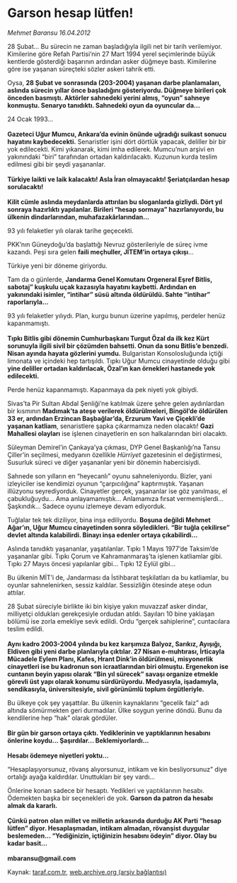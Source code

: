 # Garson hesap lütfen!

*Mehmet Baransu 16.04.2012*

<div class="yazi"><p>28 Şubat... Bu sürecin ne zaman başladığıyla ilgili net bir tarih verilemiyor. Kimilerine göre Refah Partisi’nin 27 Mart 1994 yerel seçimlerinde büyük kentlerde gösterdiği başarının ardından asker düğmeye bastı. Kimilerine göre ise yaşanan süreçteki sözler askeri tahrik etti.</p>
<p>Oysa, <b>28 Şubat ve sonrasında (203-2004) yaşanan darbe planlamaları, aslında sürecin yıllar önce başladığını gösteriyordu. Düğmeye birileri çok önceden basmıştı. Aktörler sahnedeki yerini almış, “oyun” sahneye konmuştu. Senaryo tanıdıktı. Sahnedeki oyun da oyuncular da...</b></p>
<p>24 Ocak 1993...<br/><br/><b>Gazeteci Uğur Mumcu, Ankara’da evinin önünde uğradığı suikast sonucu hayatını kaybedecekti.</b> Senaristler işini dört dörtlük yapacak, deliller bir bir yok edilecekti. Kimi yıkanarak, kimi imha edilerek. Mumcu’nun arşivi en yakınındaki “biri” tarafından ortadan kaldırılacaktı. Kuzunun kurda teslim edilmesi gibi bir şeydi yaşananlar.<br/><br/><b>Türkiye laikti ve laik kalacaktı! Asla İran olmayacaktı! Şeriatçılardan hesap sorulacaktı!<br/><br/></b><b>Kilit cümle aslında meydanlarda attırılan bu sloganlarda gizliydi. Dört yıl sonraya hazırlıktı yapılanlar. Birileri “hesap sormaya” hazırlanıyordu, bu ülkenin dindarlarından, muhafazakârlarından...</b></p>
<p>93 yılı felaketler yılı olarak tarihe geçecekti.</p>
<p>PKK’nın Güneydoğu’da başlattığı Nevruz gösterileriyle de süreç ivme kazandı. Peşi sıra gelen <b>faili meçhuller, JİTEM’in ortaya çıkışı</b>...</p>
<p>Türkiye yeni bir döneme giriyordu.</p>
<p>Tam da o günlerde, <b>Jandarma Genel Komutanı Orgeneral Eşref Bitlis, sabotaj” kuşkulu uçak kazasıyla hayatını kaybetti. Ardından en yakınındaki isimler, “intihar” süsü altında öldürüldü. Sahte “intihar” raporlarıyla...</b></p>
<p>93 yılı felaketler yılıydı. Plan, kurgu bunun üzerine yapılmış, perdeler henüz kapanmamıştı.<br/><br/><b>Tıpkı Bitlis gibi dönemin Cumhurbaşkanı Turgut Özal da ilk kez Kürt sorunuyla ilgili sivil bir çözümden bahsetti. Onun da sonu Bitlis’e benzedi. Nisan ayında hayata gözlerini yumdu.</b> Bulgaristan Konsolosluğunda içtiği limonata ve içindeki hep tartışıldı. Tıpkı Uğur Mumcu cinayetinde olduğu gibi <b>yine deliller ortadan kaldırılacak, Özal’ın kan örnekleri hastanede yok edilecekti.</b></p>
<p>Perde henüz kapanmamıştı. Kapanmaya da pek niyeti yok gibiydi.</p>
<p>Sivas’ta Pir Sultan Abdal Şenliği’ne katılmak üzere şehre gelen aydınlardan bir kısmının <b>Madımak’ta ateşe verilerek öldürülmeleri, Bingöl’de öldürülen 33 er, ardından Erzincan Başbağlar’da, Erzurum Yavi ve Çiçekli’de yaşanan katliam</b>, senaristlere şapka çıkarmamıza neden olacaktı! <b>Gazi Mahallesi olayları</b> ise işlenen cinayetlerin en son halkalarından biri olacaktı.</p>
<p>Süleyman Demirel’in Çankaya’ya çıkması, DYP Genel Başkanlığı’na Tansu Çiller’in seçilmesi, medyanın özellikle <i>Hürriyet</i> gazetesinin el değiştirmesi, Susurluk süreci ve diğer yaşananlar yeni bir dönemin habercisiydi.</p>
<p>Sahnede son yılların en “heyecanlı” oyunu sahneleniyordu. Bizler, yani izleyiciler ise kendimizi oyunun “çarpıcılığına” kaptırmıştık. Yaşanan illüzyonu seyrediyorduk. Cinayetler gerçek, yaşananlar ise göz yanılması, el çabukluğuydu... Ama anlayamamıştık... Anlamamıza fırsat vermemişlerdi... Şaşkındık... Sadece oyunu izlemeye devam ediyorduk.</p>
<p>Tuğlalar tek tek diziliyor, bina inşa ediliyordu. <b>Boşuna değildi Mehmet Ağar’ın, Uğur Mumcu cinayetinden sonra söyledikleri. “Bir tuğla çekilirse” devlet altında kalabilirdi. Binayı inşa edenler ortaya çıkabilirdi...</b></p>
<p>Aslında tanıdıktı yaşananlar, yaşatılanlar. Tıpkı 1 Mayıs 1977’de Taksim’de yaşananlar gibi. Tıpkı Çorum ve Kahramanmaraş’ta işlenen katliamlar gibi. Tıpkı 27 Mayıs öncesi yapılanlar gibi... Tıpkı 12 Eylül gibi...</p>
<p>Bu ülkenin MİT’i de, Jandarması da İstihbarat teşkilatları da bu katliamlar, bu oyunlar sahnelenirken, sessiz kaldılar. Sessizliğin ötesinde ateşe odun attılar.</p>
<p>28 Şubat süreciyle birlikte iki bin kişiye yakın muvazzaf asker dindar, milliyetçi oldukları gerekçesiyle ordudan atıldı. Sayıları 10 bine yaklaşan bölümü ise zorla emekliye sevk edildi. Ordu “gerçek sahiplerine”, cuntacılara teslim edildi.<br/><br/><b>Aynı kadro 2003-2004 yılında bu kez karşımıza Balyoz, Sarıkız, Ayışığı, Eldiven gibi yeni darbe planlarıyla çıktılar. 27 Nisan e-muhtırası, İrticayla Mücadele Eylem Planı, Kafes, Hrant Dink’in öldürülmesi, misyonerlik cinayetleri ise bu kadronun son icraatlarından biri olmuştu. Ergenekon ise cuntanın beyin yapısı olarak “Bin yıl sürecek” savaşı organize etmekle görevli üst yapı olarak konumu sürdürüyordu. Medyasıyla, işadamıyla, sendikasıyla, üniversitesiyle, sivil görünümlü toplum örgütleriyle.</b></p>
<p>Bu ülkeye çok şey yaşattılar. Bu ülkenin kaynaklarını “gecelik faiz” adı altında sömürmekten geri durmadılar. Ülke soygun yerine döndü. Bunu da kendilerine hep “hak” olarak gördüler.<br/><br/><b>Bir gün bir garson ortaya çıktı. Yediklerinin ve yaptıklarının hesabını önlerine koydu... Şaşırdılar... Beklemiyorlardı...<br/><br/></b><b>Hesabı ödemeye niyetleri yoktu...</b></p>
<p>“Hesaplaşıyorsunuz, rövanş alıyorsunuz, intikam ve kin besliyorsunuz” diye ortalığı ayağa kaldırdılar. Unuttukları bir şey vardı...</p>
<p>Önlerine konan sadece bir hesaptı. Yedikleri ve yaptıklarının hesabı. Ödemekten başka bir seçenekleri de yok. <b>Garson da patron da hesabı almak da kararlı.<br/><br/></b><b>Çünkü patron olan millet ve milletin arkasında durduğu AK Parti “hesap lütfen” diyor. Hesaplaşmadan, intikam almadan, rövanşist duygular beslemeden... “Yediğinizin, içtiğinizin hesabını ödeyin” diyor. Olay bu kadar basit...<br/><br/></b><b>mbaransu@gmail.com</b></p>
</div>

Kaynak: [taraf.com.tr](http://www.taraf.com.tr/mehmet-baransu/makale-garson-hesap-lutfen.htm), [web.archive.org (arşiv bağlantısı)](http://web.archive.org/web/20131107053239/http://www.taraf.com.tr/mehmet-baransu/makale-garson-hesap-lutfen.htm)
